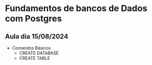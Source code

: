 # Fundamentos de bancos de Dados com Postgres
 
 ## Aula dia 15/08/2024

 - Comandos Básicos
   - CREATE DATABASE
   - CREATE TABLE  
